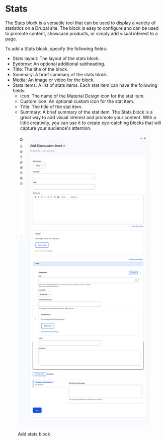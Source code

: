 # Stats

The Stats block is a versatile tool that can be used to display a variety of statistics on a Drupal site. The block is easy to configure and can be used to promote content, showcase products, or simply add visual interest to a page.

To add a Stats block, specify the following fields:

* Stats layout: The layout of the stats block.
* Eyebrow: An optional additional subheading.&#x20;
* Title: The title of the block.&#x20;
* Summary: A brief summary of the stats block.&#x20;
* Media: An image or video for the block.&#x20;
* Stats items: A list of stats items. Each stat item can have the following fields:
  * Icon: The name of the Material Design icon for the stat item.&#x20;
  * Custom icon: An optional custom icon for the stat item.&#x20;
  * Title: The title of the stat item.&#x20;
  * Summary: A brief summary of the stat item. The Stats block is a great way to add visual interest and promote your content. With a little creativity, you can use it to create eye-catching blocks that will capture your audience's attention.

<figure><img src="../../.gitbook/assets/screencapture-mcignite-ddev-site-block-add-stats-2023-05-24-14_50_53.png" alt=""><figcaption><p>Add stats block</p></figcaption></figure>

